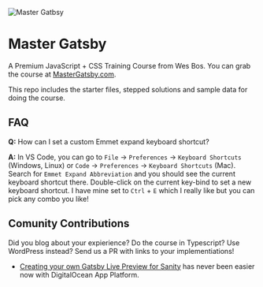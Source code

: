 ![Master Gatbsy](https://res.cloudinary.com/wesbos/image/upload/c_scale,q_auto,w_1600/v1600356131/GAT-social-share_rxvhdg.png)

# Master Gatsby

A Premium JavaScript + CSS Training Course from Wes Bos. You can grab the course at [MasterGatsby.com](https://mastergatsby.com).

This repo includes the starter files, stepped solutions and sample data for doing the course.

## FAQ

**Q:** How can I set a custom Emmet expand keyboard shortcut?

**A:** In VS Code, you can go to `File` -> `Preferences` -> `Keyboard Shortcuts` (Windows, Linux) or `Code` -> `Preferences` -> `Keyboard Shortcuts` (Mac). Search for `Emmet Expand Abbreviation` and you should see the current keyboard shortcut there. Double-click on the current key-bind to set a new keyboard shortcut. I have mine set to `Ctrl` + `E` which I really like but you can pick any combo you like! 

## Comunity Contributions

Did you blog about your expierience? Do the course in Typescript? Use WordPress instead? Send us a PR with links to your implementiations!

- [Creating your own Gatsby Live Preview for Sanity](https://www.simeongriggs.dev/roll-your-own-gatsby-live-preview-for-sanity#get-your-preview-into-sanity) has never been easier now with DigitalOcean App Platform.
